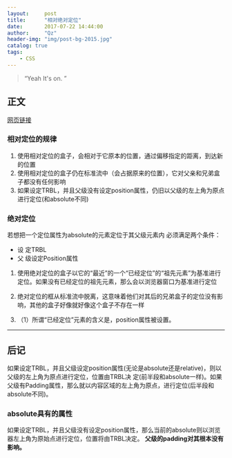 ```yaml
---
layout:     post
title:      "相对绝对定位"
date:       2017-07-22 14:44:00
author:     "Qz"
header-img: "img/post-bg-2015.jpg"
catalog: true
tags:
    - CSS
---
```


> “Yeah It's on. ”


## 正文
[网页链接](https://segmentfault.com/a/1190000000680773)
### 相对定位的规律
1.  使用相对定位的盒子，会相对于它原本的位置，通过偏移指定的距离，到达新的位置
2.  使用相对定位的盒子仍在标准流中（会占据原来的位置），它对父亲和兄弟盒子都没有任何影响
3.  如果设定TRBL，并且父级没有设定position属性，仍旧以父级的左上角为原点进行定位(和absolute不同)


### 绝对定位
若想把一个定位属性为absolute的元素定位于其父级元素内
必须满足两个条件：
* 设 定TRBL
* 父 级设定Position属性

1. 使用绝对定位的盒子以它的“最近”的一个“已经定位”的“祖先元素”为基准进行定位。如果没有已经定位的祖先元素，那么会以浏览器窗口为基准进行定位

2. 绝对定位的框从标准流中脱离，这意味着他们对其后的兄弟盒子的定位没有影响，其他的盒子好像就好像这个盒子不存在一样

3. （1）所谓“已经定位”元素的含义是，position属性被设置。

---

## 后记
如果设定TRBL，并且父级设定position属性(无论是absolute还是relative)，则以父级的左上角为原点进行定位，位置由TRBL决 定(前半段和absolute一样)。如果父级有Padding属性，那么就以内容区域的左上角为原点，进行定位(后半段和absolute不同)。

### absolute具有的属性
如果设定TRBL，并且父级没有设定position属性，那么当前的absolute则以浏览器左上角为原始点进行定位，位置将由TRBL决定。
<strong>父级的padding对其根本没有影响。</strong>


